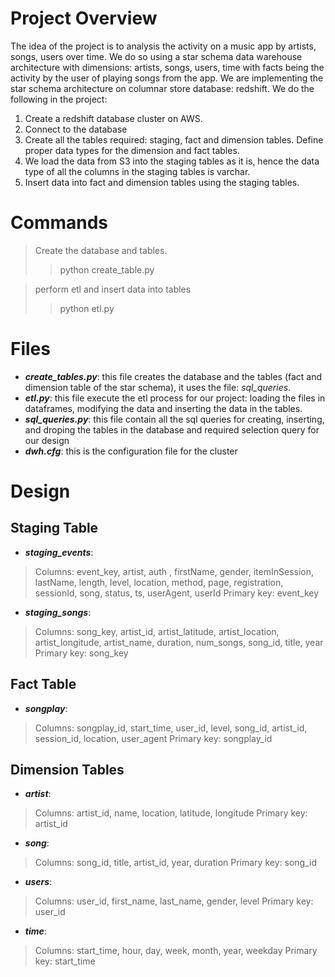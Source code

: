 
# Project Overview

The idea of the project is to analysis the activity on a music app by artists, songs, users over time. We do so using a star schema data warehouse architecture with dimensions: artists, songs, users, time with facts being the activity by the user of playing songs from the app. We are implementing the star schema architecture on columnar store database: redshift. We do the following in the project:

1. Create a redshift database cluster on AWS.
2. Connect to the database
3. Create all the tables required: staging, fact and dimension tables. Define proper data types for the dimension and fact tables.
4. We load the data from S3 into the staging tables as it is, hence the data type of all the columns in the staging tables is varchar.
5. Insert data into fact and dimension tables using the staging tables.

# Commands

> Create the database and tables.
>> python create_table.py
 
> perform etl and insert data into tables
>>python etl.py

# Files

 - ***create_tables.py***: this file creates the database and the tables (fact and dimension table of the star schema), it uses the file: *sql_queries*.
 - ***etl.py***: this file execute the etl process for our project: loading the files in dataframes, modifying the data and inserting the data in the tables.
 - ***sql_queries.py***: this file contain all the sql queries for creating, inserting, and droping the tables in the database and required selection query for our design
 - ***dwh.cfg***: this is the configuration file for the cluster



# Design

## Staging Table

- ***staging_events***:
>Columns: event_key, artist, auth , firstName, gender, itemInSession, lastName, length, level, location, method, page, registration, sessionId, song, status, ts, userAgent, userId
>Primary key: event_key
- ***staging_songs***:
>Columns: song_key, artist_id, artist_latitude, artist_location, artist_longitude, artist_name, duration, num_songs, song_id, title, year
>Primary key: song_key

## Fact Table

 - ***songplay***: 
 > Columns: songplay_id, start_time, user_id, level, song_id, artist_id, session_id, location, user_agent
 > Primary key: songplay_id

## Dimension Tables

 - ***artist***:
 > Columns: artist_id, name, location, latitude, longitude
 > Primary key: artist_id
 
 - ***song***:
 > Columns: song_id, title, artist_id, year, duration
 > Primary key: song_id
 
 - ***users***:
 > Columns: user_id, first_name, last_name, gender, level
 > Primary key: user_id
 
 - ***time***:
 > Columns: start_time, hour, day, week, month, year, weekday
 Primary key: start_time
 
 